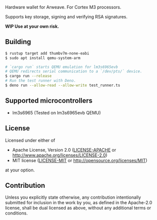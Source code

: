  Hardware wallet for Arweave. For Cortex M3 processors.

Supports key storage, signing and verifying RSA signatures.

**WIP Use at your own risk.**

## Building

```bash
$ rustup target add thumbv7m-none-eabi
$ sudo apt install qemu-system-arm

# `cargo run` starts QEMU emulation for lm3s6965evb
# QEMU redirects serial communication to a `/dev/pts/` device.
$ cargo run --release
# Run the test runner with Deno.
$ deno run --allow-read --allow-write test_runner.ts
```

## Supported microcontrollers

- lm3s6965 (Tested on lm3s6965evb QEMU)

## License

Licensed under either of

 * Apache License, Version 2.0
   ([LICENSE-APACHE](LICENSE-APACHE) or http://www.apache.org/licenses/LICENSE-2.0)
 * MIT license
   ([LICENSE-MIT](LICENSE-MIT) or http://opensource.org/licenses/MIT)

at your option.

## Contribution

Unless you explicitly state otherwise, any contribution intentionally submitted
for inclusion in the work by you, as defined in the Apache-2.0 license, shall be
dual licensed as above, without any additional terms or conditions.
